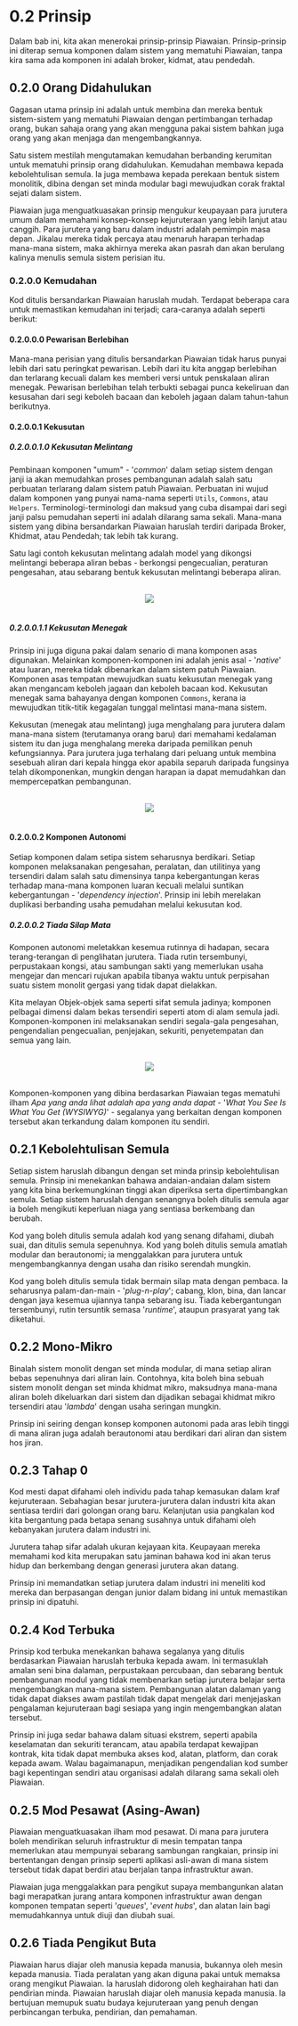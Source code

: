 # 0.2 Prinsip
Dalam bab ini, kita akan menerokai prinsip-prinsip Piawaian. Prinsip-prinsip ini diterap semua komponen dalam sistem yang mematuhi Piawaian, tanpa kira sama ada komponen ini adalah broker, kidmat, atau pendedah.

## 0.2.0 Orang Didahulukan
Gagasan utama prinsip ini adalah untuk membina dan mereka bentuk sistem-sistem yang mematuhi Piawaian dengan pertimbangan terhadap orang, bukan sahaja orang yang akan mengguna pakai sistem bahkan juga orang yang akan menjaga dan mengembangkannya.

Satu sistem mestilah mengutamakan kemudahan berbanding kerumitan untuk mematuhi prinsip orang didahulukan. Kemudahan membawa kepada kebolehtulisan semula. Ia juga membawa kepada perekaan bentuk sistem monolitik, dibina dengan set minda modular bagi mewujudkan corak fraktal sejati dalam sistem.

Piawaian juga menguatkuasakan prinsip mengukur keupayaan para jurutera umum dalam memahami konsep-konsep kejuruteraan yang lebih lanjut atau canggih. Para jurutera yang baru dalam industri adalah pemimpin masa depan. Jikalau mereka tidak percaya atau menaruh harapan terhadap mana-mana sistem, maka akhirnya mereka akan pasrah dan akan berulang kalinya menulis semula sistem perisian itu.

### 0.2.0.0 Kemudahan
Kod ditulis bersandarkan Piawaian haruslah mudah. Terdapat beberapa cara untuk memastikan kemudahan ini terjadi; cara-caranya adalah seperti berikut:

#### 0.2.0.0.0 Pewarisan Berlebihan
Mana-mana perisian yang ditulis bersandarkan Piawaian tidak harus punyai lebih dari satu peringkat pewarisan. Lebih dari itu kita anggap berlebihan dan terlarang kecuali dalam kes memberi versi untuk penskalaan aliran menegak. Pewarisan berlebihan telah terbukti sebagai punca kekeliruan dan kesusahan dari segi keboleh bacaan dan keboleh jagaan dalam tahun-tahun berikutnya.

#### 0.2.0.0.1 Kekusutan

##### 0.2.0.0.1.0 Kekusutan Melintang
Pembinaan komponen "umum" - '_common_' dalam setiap sistem dengan janji ia akan memudahkan proses pembangunan adalah salah satu perbuatan terlarang dalam sistem patuh Piawaian. Perbuatan ini wujud dalam komponen yang punyai nama-nama seperti `Utils`, `Commons`, atau `Helpers`. Terminologi-terminologi dan maksud yang cuba disampai dari segi janji palsu pemudahan seperti ini adalah dilarang sama sekali. Mana-mana sistem yang dibina bersandarkan Piawaian haruslah terdiri daripada Broker, Khidmat, atau Pendedah; tak lebih tak kurang.

Satu lagi contoh kekusutan melintang adalah model yang dikongsi melintangi beberapa aliran bebas - berkongsi pengecualian, peraturan pengesahan, atau sebarang bentuk kekusutan melintangi beberapa aliran.

<br />
    <div align=center>
        <img src="https://github.com/hassanhabib/The-Standard-Malaysian/blob/main/0.%20Pendahuluan/Sumber/Prinsip/Kongsi%20Melintang.png" />
    </div>
<br />

##### 0.2.0.0.1.1 Kekusutan Menegak
Prinsip ini juga diguna pakai dalam senario di mana komponen asas digunakan. Melainkan komponen-komponen ini adalah jenis asal - '_native_' atau luaran, mereka tidak dibenarkan dalam sistem patuh Piawaian. Komponen asas tempatan mewujudkan suatu kekusutan menegak yang akan mengancam keboleh jagaan dan keboleh bacaan kod. Kekusutan menegak sama bahayanya dengan komponen `Commons`, kerana ia mewujudkan titik-titik kegagalan tunggal melintasi mana-mana sistem.

Kekusutan (menegak atau melintang) juga menghalang para jurutera dalam mana-mana sistem (terutamanya orang baru) dari memahami kedalaman sistem itu dan juga menghalang mereka daripada pemilikan penuh kefungsiannya. Para jurutera juga terhalang dari peluang untuk membina sesebuah aliran dari kepala hingga ekor apabila separuh daripada fungsinya telah dikomponenkan, mungkin dengan harapan ia dapat memudahkan dan mempercepatkan pembangunan.

<br />
    <div align=center>
        <img src="https://github.com/hassanhabib/The-Standard-Malaysian/blob/main/0.%20Pendahuluan/Sumber/Prinsip/Kongsi%20Menegak.png" />
    </div>
<br />

#### 0.2.0.0.2 Komponen Autonomi
Setiap komponen dalam setipa sistem seharusnya berdikari. Setiap komponen melaksanakan pengesahan, peralatan, dan utilitinya yang tersendiri dalam salah satu dimensinya tanpa kebergantungan keras terhadap mana-mana komponen luaran kecuali melalui suntikan kebergantungan - '_dependency injection_'. Prinsip ini lebih merelakan duplikasi berbanding usaha pemudahan melalui kekusutan kod.

##### 0.2.0.0.2 Tiada Silap Mata
Komponen autonomi meletakkan kesemua rutinnya di hadapan, secara terang-terangan di penglihatan jurutera. Tiada rutin tersembunyi, perpustakaan kongsi, atau sambungan sakti yang memerlukan usaha mengejar dan mencari rujukan apabila tibanya waktu untuk perpisahan suatu sistem monolit gergasi yang tidak dapat dielakkan.

Kita melayan Objek-objek sama seperti sifat semula jadinya; komponen pelbagai dimensi dalam bekas tersendiri seperti atom di alam semula jadi. Komponen-komponen ini melaksanakan sendiri segala-gala pengesahan, pengendalian pengecualian, penjejakan, sekuriti, penyetempatan dan semua yang lain.

<br />
    <div align=center>
        <img src="https://github.com/hassanhabib/The-Standard-Malaysian/blob/main/0.%20Pendahuluan/Sumber/Prinsip/Tiada%20Sihir.png" />
    </div>
<br />

Komponen-komponen yang dibina berdasarkan Piawaian tegas mematuhi ilham _Apa yang anda lihat adalah apa yang anda dapat_ - '_What You See Is What You Get (WYSIWYG)_' - segalanya yang berkaitan dengan komponen tersebut akan terkandung dalam komponen itu sendiri.

## 0.2.1 Kebolehtulisan Semula
Setiap sistem haruslah dibangun dengan set minda prinsip kebolehtulisan semula. Prinsip ini menekankan bahawa andaian-andaian dalam sistem yang kita bina berkemungkinan tinggi akan diperiksa serta dipertimbangkan semula. Setiap sistem haruslah dengan senangnya boleh ditulis semula agar ia boleh mengikuti keperluan niaga yang sentiasa berkembang dan berubah.

Kod yang boleh ditulis semula adalah kod yang senang difahami, diubah suai, dan ditulis semula sepenuhnya. Kod yang boleh ditulis semula amatlah modular dan berautonomi; ia menggalakkan para jurutera untuk mengembangkannya dengan usaha dan risiko serendah mungkin.

Kod yang boleh ditulis semula tidak bermain silap mata dengan pembaca. Ia seharusnya palam-dan-main - '_plug-n-play_'; cabang, klon, bina, dan lancar dengan jaya kesemua ujiannya tanpa sebarang isu. Tiada kebergantungan tersembunyi, rutin tersuntik semasa '_runtime_', ataupun prasyarat yang tak diketahui.

## 0.2.2 Mono-Mikro
Binalah sistem monolit dengan set minda modular, di mana setiap aliran bebas sepenuhnya dari aliran lain. Contohnya, kita boleh bina sebuah sistem monolit dengan set minda khidmat mikro, maksudnya mana-mana aliran boleh dikeluarkan dari sistem dan dijadikan sebagai khidmat mikro tersendiri atau '_lambda_' dengan usaha seringan mungkin.

Prinsip ini seiring dengan konsep komponen autonomi pada aras lebih tinggi di mana aliran juga adalah berautonomi atau berdikari dari aliran dan sistem hos jiran.

## 0.2.3 Tahap 0
Kod mesti dapat difahami oleh individu pada tahap kemasukan dalam kraf kejuruteraan. Sebahagian besar jurutera-jurutera dalan industri kita akan sentiasa terdiri dari golongan orang baru. Kelanjutan usia pangkalan kod kita bergantung pada betapa senang susahnya untuk difahami oleh kebanyakan jurutera dalam industri ini.

Jurutera tahap sifar adalah ukuran kejayaan kita. Keupayaan mereka memahami kod kita merupakan satu jaminan bahawa kod ini akan terus hidup dan berkembang dengan generasi jurutera akan datang.

Prinsip ini memandatkan setiap jurutera dalam industri ini meneliti kod mereka dan berpasangan dengan junior dalam bidang ini untuk memastikan prinsip ini dipatuhi.

## 0.2.4 Kod Terbuka
Prinsip kod terbuka menekankan bahawa segalanya yang ditulis berdasarkan Piawaian haruslah terbuka kepada awam. Ini termasuklah amalan seni bina dalaman, perpustakaan percubaan, dan sebarang bentuk pembangunan modul yang tidak membenarkan setiap jurutera belajar serta mengembangkan mana-mana sistem. Pembangunan alatan dalaman yang tidak dapat diakses awam pastilah tidak dapat mengelak dari menjejaskan pengalaman kejuruteraan bagi sesiapa yang ingin mengembangkan alatan tersebut.

Prinsip ini juga sedar bahawa dalam situasi ekstrem, seperti apabila keselamatan dan sekuriti terancam, atau apabila terdapat kewajipan kontrak, kita tidak dapat membuka akses kod, alatan, platform, dan corak kepada awam. Walau bagaimanapun, menjadikan pengendalian kod sumber bagi kepentingan sendiri atau organisasi adalah dilarang sama sekali oleh Piawaian.

## 0.2.5 Mod Pesawat (Asing-Awan)
Piawaian menguatkuasakan ilham mod pesawat. Di mana para jurutera boleh mendirikan seluruh infrastruktur di mesin tempatan tanpa memerlukan atau mempunyai sebarang sambungan rangkaian, prinsip ini bertentangan dengan prinsip seperti aplikasi asli-awan di mana sistem tersebut tidak dapat berdiri atau berjalan tanpa infrastruktur awan.

Piawaian juga menggalakkan para pengikut supaya membangunkan alatan bagi merapatkan jurang antara komponen infrastruktur awan dengan komponen tempatan seperti '_queues_', '_event hubs_', dan alatan lain bagi memudahkannya untuk diuji dan diubah suai.

## 0.2.6 Tiada Pengikut Buta
Piawaian harus diajar oleh manusia kepada manusia, bukannya oleh mesin kepada manusia. Tiada peralatan yang akan diguna pakai untuk memaksa orang mengikut Piawaian. Ia haruslah didorong oleh keghairahan hati dan pendirian minda. Piawaian haruslah diajar oleh manusia kepada manusia. Ia bertujuan memupuk suatu budaya kejuruteraan yang penuh dengan perbincangan terbuka, pendirian, dan pemahaman.
